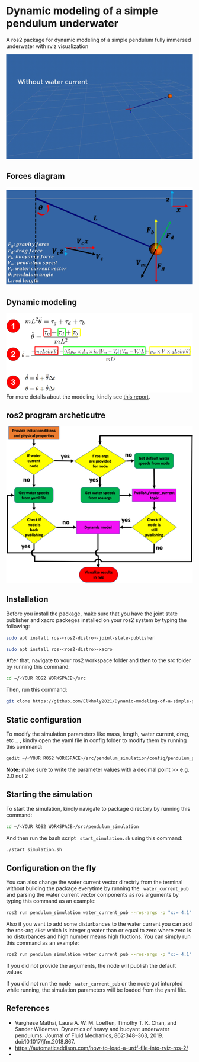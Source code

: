 # Dynamic modeling of a simple pendulum underwater

A ros2 package for dynamic modeling of a simple pendulum fully immersed underwater with rviz visualization


![](https://github.com/Elkholy2021/pendulum_simulation/blob/main/pendulum.gif)

## Forces diagram ##
![](https://github.com/Elkholy2021/pendulum_simulation/blob/main/forces.png)
## Dynamic modeling ##
![](https://github.com/Elkholy2021/pendulum_simulation/blob/main/modeling.PNG)
For more details about the modeling, kindly see [this report](https://github.com/Elkholy2021/pendulum_simulation/blob/main/modeling_details.pdf).

## ros2 program archeticutre ##
![](https://github.com/Elkholy2021/pendulum_simulation/blob/main/architecture.png)




## Installation ##
Before you install the package, make sure that you have the joint state publisher and xacro packeges installed on your ros2 system by typing the following:
```bash
sudo apt install ros-<ros2-distro>-joint-state-publisher
```
```bash
sudo apt install ros-<ros2-distro>-xacro
```

After that, navigate to your ros2 workspace folder and then to the src folder by running this command:

```bash
cd ~/<YOUR ROS2 WORKSPACE>/src
```

Then, run this command:

```bash
git clone https://github.com/Elkholy2021/Dynamic-modeling-of-a-simple-pendulum-undrerwater.git
```

## Static configuration ##
To modify the simulation parameters like mass, length, water current, drag, etc .. , kindly open the yaml file in config folder to modify them by running this command:
```bash
gedit ~/<YOUR ROS2 WORKSPACE>/src/pendulum_simulation/config/pendulum_params.yaml
```
**Note:** make sure to write the parameter values with a decimal point >> e.g. 2.0 not 2


## Starting the simulation ##
To start the simulation, kindly navigate to package directory by running this command:
```bash
cd ~/<YOUR ROS2 WORKSPACE>/src/pendulum_simulation
```
And then run the bash script ``` start_simulation.sh``` using this command:
```bash
./start_simulation.sh
```

## Configuration on the fly ##
You can also change the water current vector directrly from the terminal without building the package everytime by running the ``` water_current_pub``` and parsing the water current vector components as ros arguments by typing this command as an example:
```bash
ros2 run pendulum_simulation water_current_pub --ros-args -p "x:= 4.1" -p "y:=0.0" -p "z:=-2.1"
```
Also if you want to add some disturbances to the water current you can add the ros-arg ``` dist ``` which is integer greater than or equal to zero where zero is no disturbances and high number means high fluctions. You can simply run this command as an example:
```bash
ros2 run pendulum_simulation water_current_pub --ros-args -p "x:= 4.1" -p "y:=0.0" -p "z:=-2.1" -p "dist:=15"
```
If you did not provide the arguments, the node will publish the default values

If you did not run the node ``` water_current_pub``` or  the node got inturpted while running, the simulation parameters will be loaded from the yaml file. 


## References ##
- Varghese Mathai, Laura A. W. M. Loeffen, Timothy T. K. Chan, and Sander Wildeman. Dynamics of heavy and buoyant underwater pendulums. Journal of Fluid Mechanics, 862:348–363, 2019. doi:10.1017/jfm.2018.867.
- https://automaticaddison.com/how-to-load-a-urdf-file-into-rviz-ros-2/
- 
